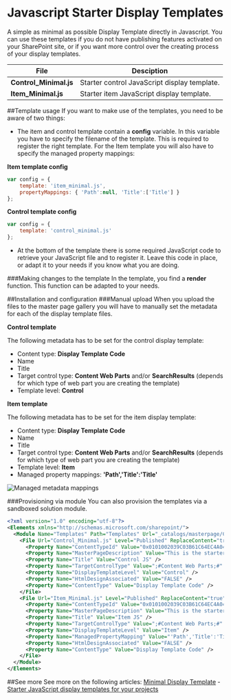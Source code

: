 # Javascript Starter Display Templates

A simple as minimal as possible Display Template directly in Javascript. You can use these templates if you do not have publishing features activated on your SharePoint site, or if you want more control over the creating process of your display templates.

File | Desciption
--- | ---
__Control_Minimal.js__ | Starter control JavaScript display template.
__Item_Minimal.js__ | Starter item JavaScript display template.

##Template usage
If you want to make use of the templates, you need to be aware of two things:
- The item and control template contain a **config** variable. In this variable you have to specify the filename of the template. This is required to register the right template. For the Item template you will also have to specify the managed property mappings:

**Item template config**
```javascript
var config = {
    template: 'item_minimal.js',
    propertyMappings: { 'Path':null, 'Title':['Title'] }
};
```

**Control template config**
```javascript
var config = {
    template: 'control_minimal.js'
};
```

- At the bottom of the template there is some required JavaScript code to retrieve your JavaScript file and to register it. Leave this code in place, or adapt it to your needs if you know what you are doing.

###Making changes to the template
In the template, you find a **render** function. This function can be adapted to your needs.

##Installation and configuration
###Manual upload
When you upload the files to the master page gallery you will have to manually set the metadata for each of the display template files.

**Control template**

The following metadata has to be set for the control display template:
-	Content type: **Display Template Code**
-	Name
-	Title
-	Target control type: **Content Web Parts** and/or **SearchResults** (depends for which type of web part you are creating the template)
-	Template level: **Control**

**Item template**

The following metadata has to be set for the item display template:
-	Content type: **Display Template Code**
-	Name
-	Title
-	Target control type: **Content Web Parts** and/or **SearchResults** (depends for which type of web part you are creating the template)
-	Template level: **Item**
-	Managed property mappings: **'Path','Title':'Title'**

![Managed metadata mappings](http://cdn-eliostruyf.azureedge.net/wp-content/uploads/2016/04/041316_1714_JavaScripts1.png)

###Provisioning via module
You can also provision the templates via a sandboxed solution module. 

```xml
<?xml version="1.0" encoding="utf-8"?>
<Elements xmlns="http://schemas.microsoft.com/sharepoint/">
  <Module Name="Templates" Path="Templates" Url="_catalogs/masterpage/CustomTemplates">
    <File Url="Control_Minimal.js" Level="Published" ReplaceContent="true" Type="GhostableInLibrary">
      <Property Name="ContentTypeId" Value="0x0101002039C03B61C64EC4A04F5361F38510660500A0383064C59087438E649B7323C95AF6" />
      <Property Name="MasterPageDescription" Value="This is the starter JS control display template." />
      <Property Name="Title" Value="Control JS" />
      <Property Name="TargetControlType" Value=";#Content Web Parts;#" />
      <Property Name="DisplayTemplateLevel" Value="Control" />
      <Property Name="HtmlDesignAssociated" Value="FALSE" />
      <Property Name="ContentType" Value="Display Template Code" />
    </File>
    <File Url="Item_Minimal.js" Level="Published" ReplaceContent="true" Type="GhostableInLibrary">
      <Property Name="ContentTypeId" Value="0x0101002039C03B61C64EC4A04F5361F38510660500A0383064C59087438E649B7323C95AF6" />
      <Property Name="MasterPageDescription" Value="This is the starter JS item display template." />
      <Property Name="Title" Value="Item JS" />
      <Property Name="TargetControlType" Value=";#Content Web Parts;#" />
      <Property Name="DisplayTemplateLevel" Value="Item" />
      <Property Name="ManagedPropertyMapping" Value="'Path','Title':'Title'" />
      <Property Name="HtmlDesignAssociated" Value="FALSE" />
      <Property Name="ContentType" Value="Display Template Code" />
    </File>
  </Module>
</Elements>
```

##See more
See more on the following articles: [Minimal Display Template](https://chuvash.eu/2016/04/13/minimal-display-template/) - [Starter JavaScript display templates for your projects](http://www.eliostruyf.com/starter-javascript-display-templates-for-your-projects/)